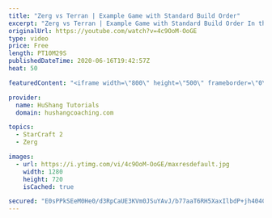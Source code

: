 ```yaml
---
title: "Zerg vs Terran | Example Game with Standard Build Order"
excerpt: "Zerg vs Terran | Example Game with Standard Build Order In this guide we learn how to defend early Terran attacks.  Coaching -------------------------------------------------------------------------- Interested in Starcraft lessons? Check out my website! I would love to help you improve and reach your"
originalUrl: https://youtube.com/watch?v=4c9OoM-OoGE
type: video
price: Free
length: PT10M29S
publishedDateTime: 2020-06-16T19:42:57Z
heat: 50

featuredContent: "<iframe width=\"800\" height=\"500\" frameborder=\"0\" src=\"https://www.youtube.com/embed/4c9OoM-OoGE\" allow=\"accelerometer; autoplay; encrypted-media; gyroscope; picture-in-picture\" allowfullscreen></iframe>"

provider:
  name: HuShang Tutorials
  domain: hushangcoaching.com

topics:
  - StarCraft 2
  - Zerg

images:
  - url: https://i.ytimg.com/vi/4c9OoM-OoGE/maxresdefault.jpg
    width: 1280
    height: 720
    isCached: true

secured: "E0sPPkSEeM0He0/d3RpCaUE3KVm0JSuYAvJ/b77aaT6RH5XaxIlbdP+jh404CY1WmZzgrsWwbhUSMFUPBY9HFOYb3jGH309T+TQRH8ScRNBGKzIKZQ3nTIFbM3fCap7gazIAlLFGyr7xZwReMuBI99wg0PN1dgEIy9aHX/nUF5i8GbeojCSMEeSlRDvMwgzwRWgwjfHOQCNcmpmH8gjtw/8kg37LktV3oyA6U0QjeMVvInbUiXopK5Og5Gottb+RZesO2KGy6gIzbhS9k7238cSS30LsCARjSvOz+FeCXtoHz8wSgCdHkg+cYo64sAbY1kfb2O19qRHpKvKgECFHh/Y/tPHzZ7At6an5h/r2W7CTvTTGd7+vHQNpQhMoRxSMJxrGzdSDSgwk0RXOT+lLk7hxnTHTSw7gNxbvV2z1kMQ=;8TVg1qV/yTVgUyB2+mIixw=="
---
```


